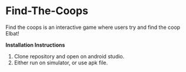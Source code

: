# Find-The-Coops
Find the coops is an interactive game where users try and find the coop Elbat! 

**Installation Instructions**
1) Clone repository and open on android studio.
2) Either run on simulator, or use apk file.
